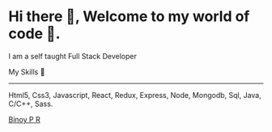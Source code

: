 # Hi there 👋, Welcome to my world of code 🤗.
I am a self taught Full Stack Developer

My Skills 🤹 <hr>
Html5, Css3, Javascript, React, Redux, Express, Node, Mongodb,
Sql, Java, C/C++, Sass.


<div class="badge-base LI-profile-badge" data-locale="en_US" data-size="medium" data-theme="light" data-type="HORIZONTAL" data-vanity="binoi21" data-version="v1"><a class="badge-base__link LI-simple-link" href="https://in.linkedin.com/in/binoi21?trk=profile-badge">Binoy P R</a></div>
              


<!--
**binoipr/binoipr** is a ✨ _special_ ✨ repository because its `README.md` (this file) appears on your GitHub profile.

Here are some ideas to get you started:

- 🔭 I’m currently working on ...
- 🌱 I’m currently learning ...
- 👯 I’m looking to collaborate on ...
- 🤔 I’m looking for help with ...
- 💬 Ask me about ...
- 📫 How to reach me: ...
- 😄 Pronouns: ...
- ⚡ Fun fact: ...
-->
